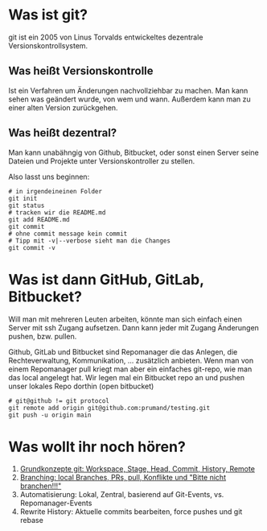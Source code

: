 # Was ist git?

git ist ein 2005 von Linus Torvalds entwickeltes dezentrale Versionskontrollsystem.

## Was heißt Versionskontrolle

Ist ein Verfahren um Änderungen nachvollziehbar zu machen. Man kann sehen was geändert wurde, von wem und wann. Außerdem kann man zu einer alten Version zurückgehen.

## Was heißt dezentral?

Man kann unabähngig von Github, Bitbucket, oder sonst einen Server seine Dateien und Projekte unter Versionskontroller zu stellen.

Also lasst uns beginnen:

```
# in irgendeineinen Folder
git init
git status
# tracken wir die README.md
git add README.md
git commit
# ohne commit message kein commit
# Tipp mit -v|--verbose sieht man die Changes
git commit -v
```

# Was ist dann GitHub, GitLab, Bitbucket?

Will man mit mehreren Leuten arbeiten, könnte man sich einfach einen Server mit ssh Zugang aufsetzen. Dann kann jeder mit Zugang Änderungen pushen, bzw. pullen.

Github, GitLab und Bitbucket sind Repomanager die das Anlegen, die Rechteverwaltung, Kommunikation, ... zusätzlich anbieten. Wenn man von einem Repomanager pull kriegt man aber ein einfaches git-repo, wie man das local angelegt hat.
Wir legen mal ein Bitbucket repo an und pushen unser lokales Repo dorthin (open bitbucket)

```
# git@github != git protocol
git remote add origin git@github.com:prumand/testing.git
git push -u origin main
```

# Was wollt ihr noch hören?

1. [Grundkonzepte git: Workspace, Stage, Head, Commit, History, Remote](./Grundkonzepte.md)
1. [Branching: local Branches, PRs, pull, Konflikte und "Bitte nicht branchen!!!"](./Branching.md)
1. Automatisierung: Lokal, Zentral, basierend auf Git-Events, vs. Repomanager-Events
1. Rewrite History: Aktuelle commits bearbeiten, force pushes und git rebase
